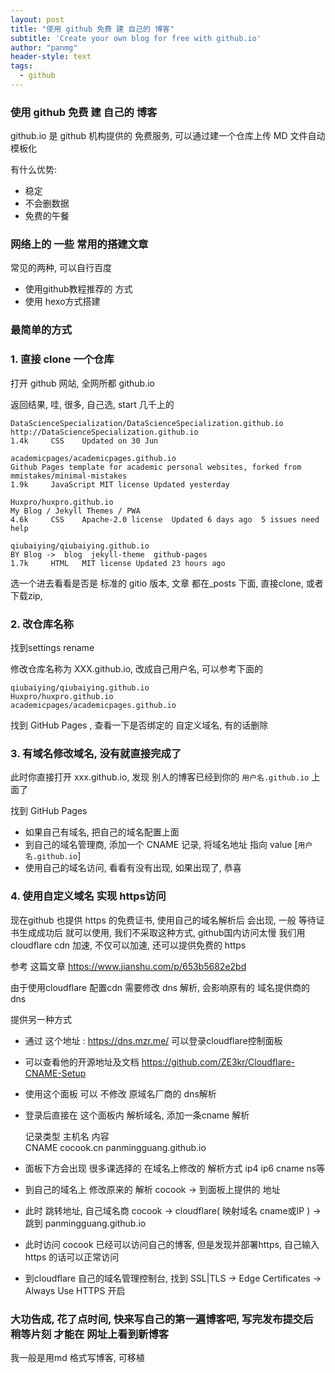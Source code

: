 ```yaml
---
layout: post
title: "使用 github 免费 建 自己的 博客"
subtitle: 'Create your own blog for free with github.io'
author: "panmg"
header-style: text
tags:
  - github
---
```


### 使用 github 免费 建 自己的 博客

github.io 是 github 机构提供的 免费服务, 可以通过建一个仓库上传 MD 文件自动 模板化

有什么优势:
* 稳定
* 不会删数据
* 免费的午餐

### 网络上的 一些 常用的搭建文章

常见的两种, 可以自行百度
* 使用github教程推荐的 方式
* 使用 hexo方式搭建

### 最简单的方式 
### 1. 直接 clone 一个仓库

打开 github 网站, 全网所都 github.io

返回结果, 哇, 很多, 自己选, start 几千上的

	DataScienceSpecialization/DataScienceSpecialization.github.io
	http://DataScienceSpecialization.github.io
	1.4k	 CSS	Updated on 30 Jun
	
	academicpages/academicpages.github.io
	Github Pages template for academic personal websites, forked from mmistakes/minimal-mistakes
	1.9k	 JavaScript	MIT license	Updated yesterday
	
	Huxpro/huxpro.github.io
	My Blog / Jekyll Themes / PWA
	4.6k	 CSS	Apache-2.0 license 	Updated 6 days ago	5 issues need help
		
	qiubaiying/qiubaiying.github.io
	BY Blog ->	blog  jekyll-theme  github-pages
	1.7k	 HTML 	MIT license	Updated 23 hours ago

选一个进去看看是否是 标准的 gitio 版本, 文章 都在_posts 下面, 直接clone, 或者下载zip, 

### 2. 改仓库名称

找到settings rename

修改仓库名称为 XXX.github.io, 改成自己用户名, 可以参考下面的 

	qiubaiying/qiubaiying.github.io
	Huxpro/huxpro.github.io
	academicpages/academicpages.github.io

找到 GitHub Pages , 查看一下是否绑定的 自定义域名, 有的话删除

### 3. 有域名修改域名, 没有就直接完成了

此时你直接打开 xxx.github.io, 发现 别人的博客已经到你的 `用户名.github.io` 上面了

找到 GitHub Pages 
* 如果自己有域名, 把自己的域名配置上面
* 到自己的域名管理商, 添加一个 CNAME 记录, 将域名地址 指向 value [`用户名.github.io`]
* 使用自己的域名访问, 看看有没有出现, 如果出现了, 恭喜

### 4. 使用自定义域名 实现 https访问

现在github 也提供 https 的免费证书, 使用自己的域名解析后 会出现, 一般 等待证书生成成功后 就可以使用, 我们不采取这种方式, github国内访问太慢
我们用 cloudflare cdn 加速, 不仅可以加速, 还可以提供免费的 https

参考 这篇文章  https://www.jianshu.com/p/653b5682e2bd

由于使用cloudflare 配置cdn 需要修改 dns 解析, 会影响原有的 域名提供商的 dns

提供另一种方式
* 通过 这个地址 : https://dns.mzr.me/ 可以登录cloudflare控制面板
* 可以查看他的开源地址及文档 https://github.com/ZE3kr/Cloudflare-CNAME-Setup
* 使用这个面板 可以 不修改 原域名厂商的 dns解析
* 登录后直接在 这个面板内 解析域名, 添加一条cname 解析

	记录类型		主机名	内容		
	CNAME	cocook.cn	panmingguang.github.io

* 面板下方会出现 很多课选择的 在域名上修改的 解析方式 ip4 ip6 cname ns等
* 到自己的域名上 修改原来的 解析 cocook -> 到面板上提供的 地址
* 此时 跳转地址,  自己域名商 cocook -> cloudflare( 映射域名 cname或IP ) -> 跳到 panmingguang.github.io
* 此时访问  cocook 已经可以访问自己的博客, 但是发现并部署https, 自己输入https 的话可以正常访问
* 到cloudflare 自己的域名管理控制台, 找到 SSL|TLS -> Edge Certificates -> Always Use HTTPS 开启

### 大功告成, 花了点时间, 快来写自己的第一遍博客吧, 写完发布提交后 稍等片刻 才能在 网址上看到新博客

我一般是用md 格式写博客, 可移植














